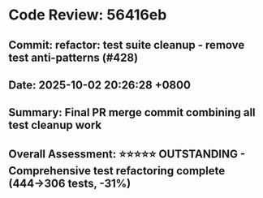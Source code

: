 # Code Review: 56416eb
## Commit: refactor: test suite cleanup - remove test anti-patterns (#428)
## Date: 2025-10-02 20:26:28 +0800
## Summary: Final PR merge commit combining all test cleanup work
## Overall Assessment: ⭐⭐⭐⭐⭐ OUTSTANDING - Comprehensive test refactoring complete (444→306 tests, -31%)
